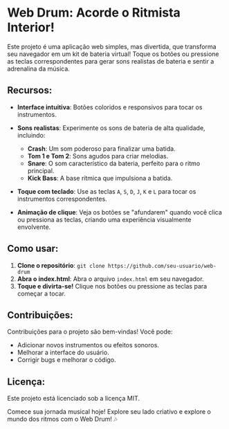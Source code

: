 # Web Drum: Acorde o Ritmista Interior!

Este projeto é uma aplicação web simples, mas divertida, que transforma seu navegador em um kit de bateria virtual! Toque os botões ou pressione as teclas correspondentes para gerar sons realistas de bateria e sentir a adrenalina da música.

## Recursos:

- **Interface intuitiva**: Botões coloridos e responsivos para tocar os instrumentos.
- **Sons realistas**: Experimente os sons de bateria de alta qualidade, incluindo:
  - **Crash**: Um som poderoso para finalizar uma batida.
  - **Tom 1 e Tom 2**: Sons agudos para criar melodias.
  - **Snare**: O som característico da bateria, perfeito para o ritmo principal.
  - **Kick Bass**: A base rítmica que impulsiona a batida.

- **Toque com teclado**: Use as teclas `A`, `S`, `D`, `J`, `K` e `L` para tocar os instrumentos correspondentes.
- **Animação de clique**: Veja os botões se "afundarem" quando você clica ou pressiona as teclas, criando uma experiência visualmente envolvente.

## Como usar:

1. **Clone o repositório**: `git clone https://github.com/seu-usuario/web-drum`
2. **Abra o index.html**: Abra o arquivo `index.html` em seu navegador.
3. **Toque e divirta-se!** Clique nos botões ou pressione as teclas para começar a tocar.

## Contribuições:

Contribuições para o projeto são bem-vindas! Você pode:

- Adicionar novos instrumentos ou efeitos sonoros.
- Melhorar a interface do usuário.
- Corrigir bugs e melhorar o código.

## Licença:

Este projeto está licenciado sob a licença MIT.

Comece sua jornada musical hoje! Explore seu lado criativo e explore o mundo dos ritmos com o Web Drum! 🎶
